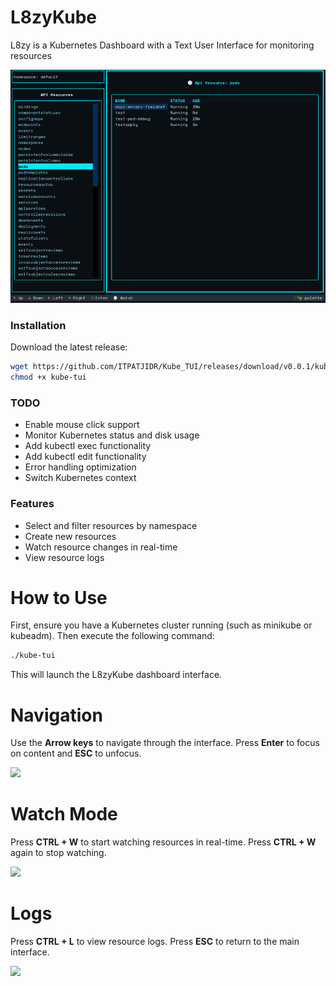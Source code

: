 # L8zyKube

L8zy is a Kubernetes Dashboard with a Text User Interface for monitoring resources  

<img src="./assets/kube_tui.png"/>


### Installation

Download the latest release:

```bash
wget https://github.com/ITPATJIDR/Kube_TUI/releases/download/v0.0.1/kube-tui
chmod +x kube-tui
```


### TODO

- Enable mouse click support
- Monitor Kubernetes status and disk usage
- Add kubectl exec functionality
- Add kubectl edit functionality
- Error handling optimization
- Switch Kubernetes context


### Features

- Select and filter resources by namespace
- Create new resources
- Watch resource changes in real-time
- View resource logs


# How to Use

First, ensure you have a Kubernetes cluster running (such as minikube or kubeadm). Then execute the following command:

```bash
./kube-tui
```

This will launch the L8zyKube dashboard interface.


# Navigation

Use the **Arrow keys** to navigate through the interface. Press **Enter** to focus on content and **ESC** to unfocus.

<img src="./assets/kube_tui_navigation.gif"/>

<br/>

# Watch Mode

Press **CTRL + W** to start watching resources in real-time. Press **CTRL + W** again to stop watching.

<img src="./assets/kube_tui_watch.gif"/>

<br/>

# Logs

Press **CTRL + L** to view resource logs. Press **ESC** to return to the main interface.

<img src="./assets/kube_tui_logs.gif"/>